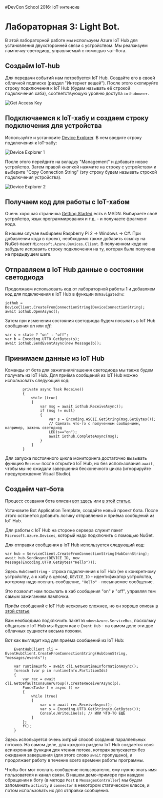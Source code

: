 #DevCon School 2016: IoT-интенсив 

# Лабораторная 3: Light Bot.

В этой лабораторной работе мы используем Azure IoT Hub для установления двухсторонней связи с устройством. Мы реалзизуем
лампочку-светодиод, управляемый с помощью чат-бота.

## Создаём IoT-hub

Для передачи событий нам потребуется IoT Hub. Создайте его в своей облачной подписке (раздел "Интернет вещей").
После этого скопируйте строку подключения к IoT Hub (будем называть её строкой подключения хаба), соответствующую 
уровню доступа `iothubowner`.

![Get Access Key](../images/IoTHub_AccessKeys.PNG)

## Подключаемся к IoT-хабу и создаем строку подключения для устройства

Используйте и установите [Device Explorer](https://github.com/Azure/azure-iot-sdk-csharp/tree/master/tools/DeviceExplorer). В нем введите
строку подключения к IoT-хабу:

![Device Explorer 1](../images/DeviceExplorer1.PNG)

После этого перейдите на вкладку "Management" и добавьте новое устройство. Затем правой кнопкой нажмите на строку с устройством и выберите "Copy Connection String" 
(эту строку будем называть строкой подключения устройства).

![Device Explorer 2](../images/DeviceExplorer2.PNG)

## Получаем код для работы с IoT-хабом

Очень хорошая страничка [Getting Started](https://catalog.azureiotsuite.com/getstarted) есть в MSDN. 
Выбираете своё устройство, язык программирования и т.д. - и получаете фрагмент кода.

В нашем случае выбираем Raspberry Pi 2 -> Windows -> C#. При добавлении кода в проект, необходимо также добавить ссылку на NuGet-пакет
`Microsoft.Azure.Devices.Client`. В полученном коде не забудьте исправить строку подключения на ту, которая была получена на предыдущем шаге.

## Отправляем в IoT Hub данные о состоянии светодиода

Продолжаем использовать код от лабораторной работы 1 и добавляем код для подключения к IoT Hub в функции `OnNavigatedTo`:
```
iothub = DeviceClient.CreateFromConnectionString(DeviceConnectionString);
await iothub.OpenAsync();
```

Затем при изменении состояния светодиода будем посылать в IoT Hub сообщения *on* или *off*:
```
var s = state ? "on" : "off";
var b = Encoding.UTF8.GetBytes(s);
await iothub.SendEventAsync(new Message(b));
```

## Принимаем данные из IoT Hub
Команды от бота для зажигания/гашения светодиода мы также будем получать из IoT Hub. Для приёма сообщений из 
IoT Hub можно использовать следующий код:
```
        private async Task Receive()
        {
            while (true)
            {
                var msg = await iothub.ReceiveAsync();
                if (msg != null)
                {
                    var s = Encoding.ASCII.GetString(msg.GetBytes());
                    // Сделать что-то с полученным сообщением, например, зажечь светодиод
                    LED(s=="on");
                    await iothub.CompleteAsync(msg);
                }
            }
        }
```

Для запуска постоянного цикла мониторинга достаточно вызывать функцию `Receive` после открытия IoT Hub, но без использования
`await`, чтобы мы не ожидали завершения бесконечного цикла (игнорируйте предупреждение Visual Studio).

## Создаём чат-бота 

Процесс создания бота описан [вот здесь](https://github.com/evangelism/ModernAI/tree/master/SimpleCommandBot) 
или [в этой статье](http://blog.soshnikov.com/2016/04/12/hello-bot-%D1%87%D0%B0%D1%82-%D0%B1%D0%BE%D1%82%D1%8B%D1%81%D0%BB%D0%B5%D0%B4%D1%83%D1%8E%D1%89%D0%B5%D0%B5-%D0%BF%D0%BE%D0%BA%D0%BE%D0%BB%D0%B5%D0%BD%D0%B8%D0%B5-%D0%BF%D1%80%D0%B8%D0%BB/).

Установите Bot Application Template, создайте новый проект бота. После этого останется добавить логику отправления
и приёма сообщений из IoT Hub.

Для работы с IoT Hub на стороне сервера служит пакет `Microsoft.Azure.Devices`, который надо подключить с помощью NuGet.

Для отправки сообщения в IoT Hub используется следующий код:

```
var hub = ServiceClient.CreateFromConnectionString(HubConnString);
await hub.SendAsync(DEVICE_ID, new Message(Encoding.UTF8.GetBytes("Hello")));
```

Здесь `HubConnString` - строка подключения к IoT Hub (не к конкретному устройству, а к хабу в целом), `DEVICE_ID` -
идентификатор устройства, которому надо послать сообщение, `"Hello"` - посылаемое сообщение.

Это позволит нам посылать в хаб сообщения "on" и "off", управляя тем самым зажиганием лампочки.

Приём сообщений с IoT Hub несколько сложнее, но он хорошо описан [в этой статье](https://blogs.windows.com/buildingapps/2015/12/09/windows-iot-core-and-azure-iot-hub-putting-the-i-in-iot/#XaVrtzWBatUCpe0B.97)

Вам необходимо подключить пакет `WindowsAzure.ServiceBus`, поскольку общаться с IoT Hub мы будем как с `Event Hub` - 
на самом деле эти две облачных сущности весьма похожи.

Вот как выглядит код для приёма сообщений из IoT Hub:

```
    EventHubClient cli = EventHubClient.CreateFromConnectionString(HubConnString, "messages/events");

    var runtimeInfo = await cli.GetRuntimeInformationAsync();
    foreach (var p in runtimeInfo.PartitionIds)
    {
        var rec = await cli.GetDefaultConsumerGroup().CreateReceiverAsync(p);
        Func<Task> f = async () =>
        {
            while (true)
            {
                var x = await rec.ReceiveAsync();
                var s = Encoding.UTF8.GetString(x.GetBytes());
                Console.WriteLine(s); // ИЛИ ЧТО-ТО ЕЩЁ
            }
        };
        f();
    }
```

Здесь используется очень хитрый способ создания параллельных потоков. На самом деле, для каждого раздела IoT Hub
создается своя асинхронная функция для чтения потока, которая запускается без ожидания завершения (для этого слово 
`await` пропущено), и продолжает работу в течение всего времени работы программы.

Чтобы бот мог послать сообщение пользователю, ему нужно знать имя пользователя и канал связи. В нашем демо-примере
при каждом обращении к боту (в методе `Post` в `MessagesController`) мы будем запоминать `activity` и `connector` в
некотором статическом классе, и потом использовать их для отправки сообщения.
